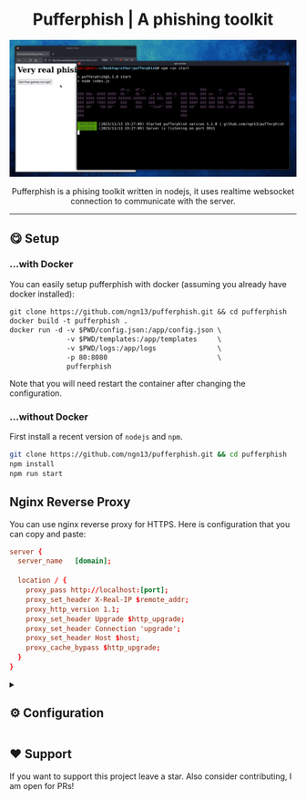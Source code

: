 <h1 align="center">
    Pufferphish | A phishing toolkit
</h1>
<img src="assets/showcase.gif">
<p align="center">
Pufferphish is a phising toolkit written in nodejs, it uses realtime websocket connection to communicate with the server. 
</p>


---

## 😋 Setup
### ...with Docker 
You can easily setup pufferphish with docker (assuming you already have docker installed):
```
git clone https://github.com/ngn13/pufferphish.git && cd pufferphish 
docker build -t pufferphish .
docker run -d -v $PWD/config.json:/app/config.json \
              -v $PWD/templates:/app/templates     \
              -v $PWD/logs:/app/logs               \
              -p 80:8080                           \
              pufferphish
```
Note that you will need restart the container after changing the configuration.

### ...without Docker
First install a recent version of `nodejs` and `npm`.
```bash
git clone https://github.com/ngn13/pufferphish.git && cd pufferphish
npm install
npm run start
```

## Nginx Reverse Proxy
You can use nginx reverse proxy for HTTPS. Here is configuration that you can 
copy and paste:
```conf
server {
  server_name   [domain];

  location / {
    proxy_pass http://localhost:[port];
    proxy_set_header X-Real-IP $remote_addr;
    proxy_http_version 1.1;
    proxy_set_header Upgrade $http_upgrade;
    proxy_set_header Connection 'upgrade';
    proxy_set_header Host $host;
    proxy_cache_bypass $http_upgrade;
  }
}
```

<details>
<summary><h2>⚙️ Configuration</h2></summary>

All the configuration is in the `config.json` file, here are the options:

- ### `port`
The port that the web server will listen on

- ### `template`
The template that will be served, currently there are **3** avaliable
templates:
- Discord
- Steam
- Microsoft

If you want, you can also create your own template, see the [example template](templates/empty.html)

- ### `path`
The path that the web server will serve the template

- ### `logfile`
If set to `true`, the websocket server will log all the connection to `logs.txt` file

- ### `blacklist`
List of blacklisted IPs, webserver will return with 404 to these

</details>

## ❤️  Support
If you want to support this project leave a star.
Also consider contributing, I am open for PRs!
